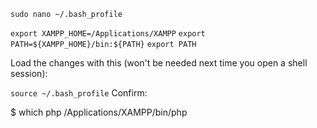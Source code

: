 `sudo nano ~/.bash_profile`

`export XAMPP_HOME=/Applications/XAMPP`
`export PATH=${XAMPP_HOME}/bin:${PATH}`
`export PATH`

Load the changes with this (won't be needed next time you open a shell session):

`source ~/.bash_profile`
Confirm:

$ which php
/Applications/XAMPP/bin/php
